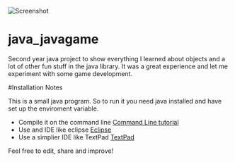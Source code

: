 ![Screenshot](http://puu.sh/mrbuR/cf6531f6e4.jpg)

# java_javagame
Second year java project to show everything I learned about objects and a lot of other fun stuff in the java library. It was a great experience and let me experiment with some game development.

#Installation Notes

This is a small java program. So to run it you need java installed
and have set up the enviroment variable.

* Compile it on the command line [Command Line tutorial](http://www.instructables.com/id/Programing-with-Java-using-Command-Prompt/)
* Use and IDE like eclipse [Eclipse](https://eclipse.org/)
* Use a simplier IDE like TextPad [TextPad](https://www.textpad.com/)

Feel free to edit, share and improve!
